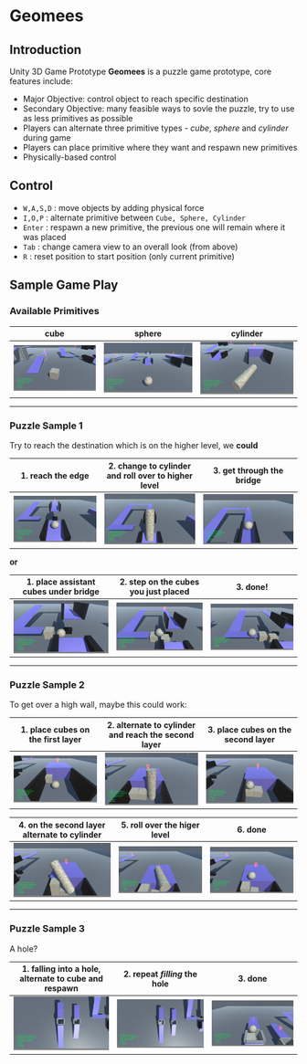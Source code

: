 # Geomees 


## Introduction
Unity 3D Game Prototype
**Geomees** is a puzzle game prototype, core features include:

* Major Objective: control object to reach specific destination
* Secondary Objective: many feasible ways to sovle the puzzle, try to use as less primitives as possible
* Players can alternate three primitive types - *cube*, *sphere* and *cylinder* during game
* Players can place primitive where they want and respawn new primitives
* Physically-based control 

## Control

* `W,A,S,D` : move objects by adding physical force 
* `I,O,P` : alternate primitive between `Cube, Sphere, Cylinder`
* `Enter` : respawn a new primitive, the previous one will remain where it was placed
* `Tab` : change camera view to an overall look (from above) 
* `R` : reset position to start position (only current primitive)
 
## Sample Game Play
### Available Primitives
|cube|sphere|cylinder|
|-----|------|-------|
|![cube](Captures/g_cube.png)|![sphere](Captures/g_sphere.png)|![cylinder](Captures/g_cylinder.png)|

------
### Puzzle Sample 1
Try to reach the destination which is on the higher level, we **could**

|1. reach the edge|2. change to cylinder and roll over to higher level|3. get through the bridge|
|----|----|----|
|![](Captures/puzzle-1/1-1.png)|![](Captures/puzzle-1/1-2.png)|![](Captures/puzzle-1/1-3.png)|

**or**

|1. place assistant cubes under bridge|2. step on the cubes you just placed|3. done!|
|----|----|----|
|![](Captures/puzzle-1/2-1.png)|![](Captures/puzzle-1/2-3.png)|![](Captures/puzzle-1/2-4.png)|

------
### Puzzle Sample 2
To get over a high wall, maybe this could work:

|1. place cubes on the first layer|2. alternate to cylinder and reach the second layer |3. place cubes on the second layer|
|----|----|----|
|![](Captures/puzzle-2/1.png)|![](Captures/puzzle-2/2.png)|![](Captures/puzzle-2/3.png)|

|4. on the second layer alternate to cylinder|5. roll over the higer level |6. done|
|----|----|----|
|![](Captures/puzzle-2/4.png)|![](Captures/puzzle-2/5.png)|![](Captures/puzzle-2/6.png)|

------ 
### Puzzle Sample 3 
A hole?

|1. falling into a hole, alternate to cube and respawn|2. repeat *filling* the hole|3. done|
|----|----|----|
|![](Captures/puzzle-3/1.png)|![](Captures/puzzle-3/2.png)|![](Captures/puzzle-3/3.png)|